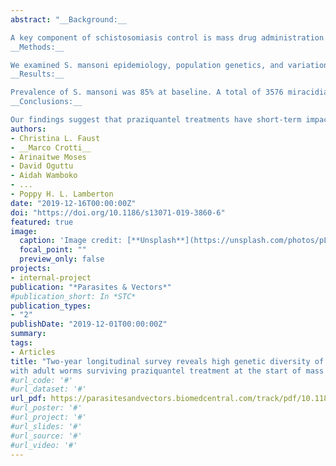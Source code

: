 ```yaml
---
abstract: "__Background:__

A key component of schistosomiasis control is mass drug administration with praziquantel. While control interventions have been successful in several endemic regions, mass drug administration has been less effective in others. Here we focus on the impact of repeated praziquantel treatment on the population structure and genetic diversity of Schistosoma mansoni.
__Methods:__

We examined S. mansoni epidemiology, population genetics, and variation in praziquantel susceptibility in parasites isolated from children across three primary schools in a high endemicity region at the onset of the Ugandan National Control Programme. Children were sampled at 11 timepoints over two years, including one week and four weeks post-praziquantel treatment to evaluate short-term impacts on clearance and evidence of natural variation in susceptibility to praziquantel.
__Results:__

Prevalence of S. mansoni was 85% at baseline. A total of 3576 miracidia larval parasites, isolated from 203 individual children, were genotyped at seven loci. Overall, genetic diversity was high and there was low genetic differentiation, indicating high rates of parasite gene flow. Schistosome siblings were found both pre-treatment and four weeks post-treatment, demonstrating adult worms surviving treatment and natural praziquantel susceptibility variation in these populations at the beginning of mass drug administration. However, we did not find evidence for selection on these parasites. While genetic diversity decreased in the short-term (four weeks post-treatment), diversity did not decrease over the entire period despite four rounds of mass treatment. Furthermore, within-host genetic diversity was affected by host age, host sex, infection intensity and recent praziquantel treatment.
__Conclusions:__

Our findings suggest that praziquantel treatments have short-term impacts on these parasite populations but impacts were transient and no long-term reduction in genetic diversity was observed. High gene flow reduces the likelihood of local adaptation, so even though parasites surviving treatment were observed, these were likely to be diluted at the beginning of the Ugandan National Control Programme. Together, these results suggest that MDA in isolation may be insufficient to reduce schistosome populations in regions with high genetic diversity and gene flow."
authors:
- Christina L. Faust
- __Marco Crotti__
- Arinaitwe Moses
- David Oguttu
- Aidah Wamboko
- ...
- Poppy H. L. Lamberton
date: "2019-12-16T00:00:00Z"
doi: "https://doi.org/10.1186/s13071-019-3860-6"
featured: true
image:
  caption: 'Image credit: [**Unsplash**](https://unsplash.com/photos/pLCdAaMFLTE)'
  focal_point: ""
  preview_only: false
projects:
- internal-project
publication: "*Parasites & Vectors*"
#publication_short: In *STC*
publication_types:
- "2"
publishDate: "2019-12-01T00:00:00Z"
summary: 
tags:
- Articles
title: "Two-year longitudinal survey reveals high genetic diversity of Schistosoma mansoni 
with adult worms surviving praziquantel treatment at the start of mass drug administration in Uganda"
#url_code: '#'
#url_dataset: '#'
url_pdf: https://parasitesandvectors.biomedcentral.com/track/pdf/10.1186/s13071-019-3860-6
#url_poster: '#'
#url_project: '#'
#url_slides: '#'
#url_source: '#'
#url_video: '#'
---
```



